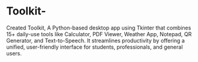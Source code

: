 # Toolkit-
Created Toolkit, A Python-based desktop app using Tkinter that combines 15+ daily-use tools like Calculator, PDF Viewer, Weather App, Notepad, QR Generator, and Text-to-Speech. It streamlines productivity by offering a unified, user-friendly interface for students, professionals, and general users. 
